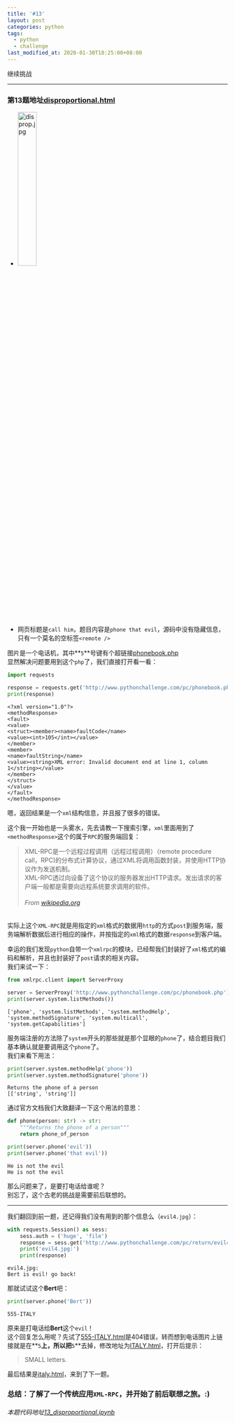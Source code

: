 ```yaml
---
title: '#13'
layout: post
categories: python
tags:
  - python
  - challenge
last_modified_at: 2020-01-30T18:25:00+08:00
---
```


继续挑战

---
### 第13题地址[disproportional.html](http://www.pythonchallenge.com/pc/return/disproportional.html)
* <img src="http://huge:file@www.pythonchallenge.com/pc/return/disprop.jpg" alt="disprop.jpg" width="30%" height="30%">
* 网页标题是`call him`，题目内容是`phone that evil`，源码中没有隐藏信息，只有一个莫名的空标签`<remote />`

图片是一个电话机，其中**`5`**号键有个超链接[phonebook.php](http://www.pythonchallenge.com/pc/phonebook.php)<br>
显然解决问题要用到这个`php`了，我们直接打开看一看：


```python
import requests

response = requests.get('http://www.pythonchallenge.com/pc/phonebook.php').text
print(response)
```

    <?xml version="1.0"?>
    <methodResponse>
    <fault>
    <value>
    <struct><member><name>faultCode</name>
    <value><int>105</int></value>
    </member>
    <member>
    <name>faultString</name>
    <value><string>XML error: Invalid document end at line 1, column 1</string></value>
    </member>
    </struct>
    </value>
    </fault>
    </methodResponse>


嗯，返回结果是一个`xml`结构信息，并且报了很多的错误。

这个我一开始也是一头雾水，先去请教一下搜索引擎，`xml`里面用到了`<methodResponse>`这个的属于`RPC`的服务端回复：
> XML-RPC是一个远程过程调用（远程过程调用）（remote procedure call，RPC)的分布式计算协议，通过XML将调用函数封装，并使用HTTP协议作为发送机制。<br>
> XML-RPC透过向设备了这个协议的服务器发出HTTP请求。发出请求的客户端一般都是需要向远程系统要求调用的软件。
> ###### From [wikipedia.org](https://zh.wikipedia.org/wiki/XML-RPC)

实际上这个`XML-RPC`就是用指定的`xml`格式的数据用`http`的方式`post`到服务端，服务端解析数据后进行相应的操作，并按指定的`xml`格式的数据`response`到客户端。

幸运的我们发现`python`自带一个`xmlrpc`的模块，已经帮我们封装好了`xml`格式的编码和解析，并且也封装好了`post`请求的相关内容。<br>
我们来试一下：


```python
from xmlrpc.client import ServerProxy

server = ServerProxy('http://www.pythonchallenge.com/pc/phonebook.php')
print(server.system.listMethods())
```

    ['phone', 'system.listMethods', 'system.methodHelp', 'system.methodSignature', 'system.multicall', 'system.getCapabilities']


服务端注册的方法除了`system`开头的那些就是那个显眼的`phone`了，结合题目我们基本确认就是要调用这个`phone`了。<br>
我们来看下用法：


```python
print(server.system.methodHelp('phone'))
print(server.system.methodSignature('phone'))
```

    Returns the phone of a person
    [['string', 'string']]


通过官方文档我们大致翻译一下这个用法的意思：
```python
def phone(person: str) -> str:
    """Returns the phone of a person"""
    return phone_of_person
```


```python
print(server.phone('evil'))
print(server.phone('that evil'))
```

    He is not the evil
    He is not the evil


那么问题来了，是要打电话给谁呢？<br>
别忘了，这个古老的挑战是需要前后联想的。<br>

---

我们翻回到前一题，还记得我们没有用到的那个信息么（`evil4.jpg`）：


```python
with requests.Session() as sess:
    sess.auth = ('huge', 'file')
    response = sess.get('http://www.pythonchallenge.com/pc/return/evil4.jpg').text
    print('evil4.jpg:')
    print(response)
```

    evil4.jpg:
    Bert is evil! go back!
    


那就试试这个**Bert**吧：


```python
print(server.phone('Bert'))
```

    555-ITALY


原来是打电话给**Bert**这个`evil`！<br>
这个回复怎么用呢？先试了[555-ITALY.html](http://www.pythonchallenge.com/pc/return/555-ITALY.html)是404错误，转而想到电话图片上链接就是在**`5`**上，所以把**`5`**去掉，修改地址为[ITALY.html](http://www.pythonchallenge.com/pc/return/ITALY.html)，打开后提示：
> SMALL letters.

最后结果是[italy.html](http://www.pythonchallenge.com/pc/return/italy.html)，来到了下一题。

### 总结：了解了一个传统应用`XML-RPC`，并开始了前后联想之旅。:)
###### 本题代码地址[13_disproportional.ipynb](https://github.com/StevenPZChan/pythonchallenge/blob/notebook/nbfiles/13_disproportional.ipynb)
